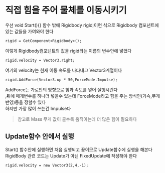 # 직접 힘을 주어 물체를 이동시키기
우선 void Start(){} 함수 밖에 Rigidbody rigid;이런 식으로 Rigidbody 컴포넌트에 있는 값들을 가여와야 한다  
```
rigid = GetComponent<Rigidbody>();
```
이렇게 Rigidbody컴포넌트의 값을 rigid라는 이름의 변수안에 넣었다
```
rigid.velocity = Vector3.right;
```
여기의 velocity는 현재 이동 속도를 나타내고 Vector3계열이다  
```
rigid.AddForce(Vector3.up * 50,ForceMode.Impulse);
```
AddForce는 가로안의 방향으로 힘과 속도를 넣어 실행시킨다  
,뒤에 매개변수를 하나더 넣을수 있는데 ForceMode라고 힘을 주는 방식인(가속,무게 반영)등을 정할수 있다  
하지만 가장 많이 쓰는건 Impulse다
> 참고로 Mass 무게 값이 클수록 움직이는데 더 많은 힘이 필요하다

## Update함수 안에서 실행
Start() 함수안에 실행하면 처음 실행되고 끝이므로 Update함수에 실행을 해본다  
RigidBody 관련 코드는 Update가 아닌 FixedUpdate에 작성해야 한다
```
rigid.velocity = new Vector3(2,4,-1);
```
